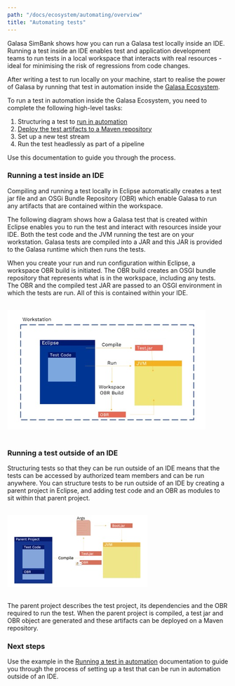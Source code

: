 ```yaml
---
path: "/docs/ecosystem/automating/overview"
title: "Automating tests"
---
```

Galasa SimBank shows how you can run a Galasa test locally inside an IDE. Running a test inside an IDE enables test and application development teams to run tests in a local workspace that interacts with real resources - ideal for minimising the risk of regressions from code changes.

After writing a test to run locally on your machine, start to realise the power of Galasa by running that test in automation inside the [Galasa Ecosystem](ecosystem.md).

To run a test in automation inside the Galasa Ecosystem, you need to complete the following high-level tasks:

1. Structuring a test to [run in automation](running-automation.md)
2. [Deploy the test artifacts to a Maven repository](deploy-to-maven.md)
3. Set up a new test stream
4. Run the test headlessly as part of a pipeline

Use this documentation to guide you through the process.

### Running a test inside an IDE
Compiling and running a test locally in Eclipse automatically creates a test jar file and an OSGi Bundle Repository (OBR) which enable Galasa to run any artifacts that are contained within the workspace.

The following diagram shows how a Galasa test that is created within Eclipse enables you to run the test and interact with resources inside your IDE. Both the test code and the JVM running the test are on your workstation.  Galasa tests are compiled into a JAR and this JAR is provided to the Galasa runtime which then runs the tests.

When you create your run and run configuration within Eclipse, a workspace OBR build is initiated. The OBR build creates an OSGI bundle repository that represents what is in the workspace, including any tests. The OBR and the compiled test JAR are passed to an OSGI environment in which the tests are run. All of this is contained within your IDE.<br><br>

![Inside an IDE:](ide.jpg)<br><br>

### Running a test outside of an IDE
Structuring tests so that they can be run outside of an IDE means that the tests can be accessed by authorized team members and can be run anywhere.
You can structure tests to be run outside of an IDE by creating a parent project in Eclipse, and adding test code and an OBR as modules to sit within that parent project.<br><br>

![Outside an IDE:](nonide.jpg)<br><br>

The parent project describes the test project, its dependencies and the OBR required to run the test. When the parent project is compiled, a test jar and OBR object are generated and these artifacts can be deployed on a Maven repository.

### Next steps
Use the example in the [Running a test in automation](/docs/ecosystem/automating) documentation to guide you through the process of setting up a test that can be run in automation outside of an IDE.

